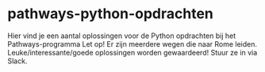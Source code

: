 # pathways-python-opdrachten
Hier vind je een aantal oplossingen voor de Python opdrachten bij het Pathways-programma
Let op! Er zijn meerdere wegen die naar Rome leiden. Leuke/interessante/goede oplossingen worden gewaardeerd! Stuur ze in via Slack.
